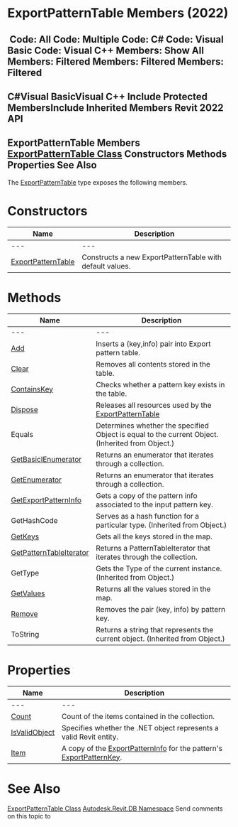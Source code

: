 # ExportPatternTable Members (2022)

﻿
 Code: All Code: Multiple Code: C# Code: Visual Basic Code: Visual C++  Members: Show All Members: Filtered Members: Filtered Members: Filtered   
---  
C#Visual BasicVisual C++
Include Protected MembersInclude Inherited Members
Revit 2022 API  
---  
ExportPatternTable Members  
[ExportPatternTable Class](3e87bc0e-e04b-f76a-2b06-82e951b5aec2.md "ExportPatternTable Class") Constructors Methods Properties See Also  
---  
The [ExportPatternTable](3e87bc0e-e04b-f76a-2b06-82e951b5aec2.md "ExportPatternTable Class") type exposes the following members.
# Constructors
| Name | Description |
| --- | --- |
| --- | --- | --- |
| [ExportPatternTable](4b91ad88-64ac-a836-e5ce-97723474f7ff.md "ExportPatternTable Constructor") | Constructs a new ExportPatternTable with default values. |

# Methods
| Name | Description |
| --- | --- |
| --- | --- | --- |
| [Add](8a71a857-2cd3-cac3-40da-fbdca6e6bf27.md "Add Method") | Inserts a (key,info) pair into Export pattern table. |
| [Clear](88759463-1d12-1747-b55e-13221d0b7f88.md "Clear Method") | Removes all contents stored in the table. |
| [ContainsKey](9a61fb42-6631-3d3c-029d-fe519b922379.md "ContainsKey Method") | Checks whether a pattern key exists in the table. |
| [Dispose](f346e6ab-abef-f680-fe84-db23b9452057.md "Dispose Method") | Releases all resources used by the [ExportPatternTable](3e87bc0e-e04b-f76a-2b06-82e951b5aec2.md "ExportPatternTable Class") |
| Equals | Determines whether the specified Object is equal to the current Object. (Inherited from Object.) |
| [GetBasicIEnumerator](1ac62d1b-f9cd-39c4-cc04-1527c315e4a8.md "GetBasicIEnumerator Method") | Returns an enumerator that iterates through a collection. |
| [GetEnumerator](839b25c2-d7a9-5fd4-9648-1c6c8efbaff7.md "GetEnumerator Method") | Returns an enumerator that iterates through a collection. |
| [GetExportPatternInfo](8924d166-56f7-72a0-b4f7-ccd7aa6dc172.md "GetExportPatternInfo Method") | Gets a copy of the pattern info associated to the input pattern key. |
| GetHashCode | Serves as a hash function for a particular type.  (Inherited from Object.) |
| [GetKeys](d628e834-83cf-fda4-b08d-dc94c65525ea.md "GetKeys Method") | Gets all the keys stored in the map. |
| [GetPatternTableIterator](aff366de-86aa-a46a-06fd-38aa7ca0ed77.md "GetPatternTableIterator Method") | Returns a PatternTableIterator that iterates through the collection. |
| GetType | Gets the Type of the current instance. (Inherited from Object.) |
| [GetValues](0b4b428c-3f6f-98a3-298d-195d6a1bab24.md "GetValues Method") | Returns all the values stored in the map. |
| [Remove](c154bdf0-be4a-b261-c7e9-e2a08db02e48.md "Remove Method") | Removes the pair (key, info) by pattern key. |
| ToString | Returns a string that represents the current object. (Inherited from Object.) |

# Properties
| Name | Description |
| --- | --- |
| --- | --- | --- |
| [Count](1a9439b4-d23d-6d6d-6ff2-999ffc8952a9.md "Count Property") | Count of the items contained in the collection. |
| [IsValidObject](a2511284-d9d9-3b11-db2f-206ca5d83f9b.md "IsValidObject Property") | Specifies whether the .NET object represents a valid Revit entity. |
| [Item](02045e44-0878-ade7-08b8-3746f1e3f9d2.md "Item Property") | A copy of the [ExportPatternInfo](17621c1b-5f57-2a25-6ff9-73dfc67d5024.md "ExportPatternInfo Class") for the pattern's [ExportPatternKey](8e55a491-0886-37f5-b867-e4eea95276eb.md "ExportPatternKey Class"). |

# See Also
[ExportPatternTable Class](3e87bc0e-e04b-f76a-2b06-82e951b5aec2.md "ExportPatternTable Class")
[Autodesk.Revit.DB Namespace](87546ba7-461b-c646-cbb1-2cb8f5bff8b2.md "Autodesk.Revit.DB Namespace")
Send comments on this topic to 